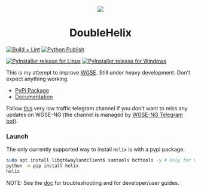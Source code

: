 <p align="center">
  <img src="https://avatars.githubusercontent.com/u/168782993?s=200&v=4">
</p>
  <h1 align="center">DoubleHelix</h1>

[![Build + Lint](https://github.com/Helix/Helix/actions/workflows/python-build-lint.yml/badge.svg)](https://github.com/Helix/Helix/actions/workflows/python-build-lint.yml)
[![Python Publish](https://github.com/Helix/Helix/actions/workflows/python-publish.yml/badge.svg)](https://github.com/Helix/Helix/actions/workflows/python-publish.yml/badge.svg)

[![PyInstaller release for Linux](https://github.com/Helix/Helix/actions/workflows/python-pyinstaller-linux.yml/badge.svg)](https://github.com/Helix/Helix/actions/workflows/python-pyinstaller-linux.yml)
[![PyInstaller release for Windows](https://github.com/Helix/Helix/actions/workflows/python-pyinstaller-win.yml/badge.svg)](https://github.com/Helix/Helix/actions/workflows/python-pyinstaller-win.yml)

This is my attempt to improve [WGSE](https://github.com/WGSExtract/WGSExtract-Dev). Still under heavy development. Don't expect anything working.

- [PyPi Package](https://pypi.org/project/Helix/)
- [Documentation](https://helix.github.io/)

Follow [this](https://t.me/WGSENG) very low traffic telegram channel if you don't want to miss any updates on WGSE-NG (the channel is managed by [WGSE-NG Telegram bot](https://github.com/WGSE-NG/TelegramBOT)).

### Launch
The only currently supported way to install `Helix` is with a pypi package.

```bash
sudo apt install libqt6waylandclient6 samtools bcftools -y # Only for Linux
python -m pip install helix
helix
```

NOTE: See the [doc](https://helix.github.io/) for troubleshooting and for developer/user guides.
